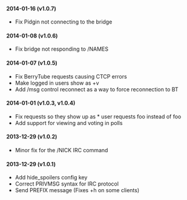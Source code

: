 #### 2014-01-16 (v1.0.7)
  - Fix Pidgin not connecting to the bridge

#### 2014-01-08 (v1.0.6)
  - Fix bridge not responding to /NAMES

#### 2014-01-07 (v1.0.5)
  - Fix BerryTube requests causing CTCP errors
  - Make logged in users show as +v
  - Add /msg control reconnect as a way to force reconnection to BT

#### 2014-01-01 (v1.0.3, v1.0.4)
  - Fix requests so they show up as * user requests foo instead of <user> foo
  - Add support for viewing and voting in polls

#### 2013-12-29 (v1.0.2)
  - Minor fix for the /NICK IRC command

#### 2013-12-29 (v1.0.1)
  - Add hide_spoilers config key
  - Correct PRIVMSG syntax for IRC protocol
  - Send PREFIX message (Fixes +h on some clients)
